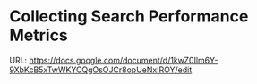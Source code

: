 # Collecting Search Performance Metrics 

URL: https://docs.google.com/document/d/1kwZ0Ilm6Y-9XbKcB5xTwWKYCQgOsOJCr8opUeNxIROY/edit
